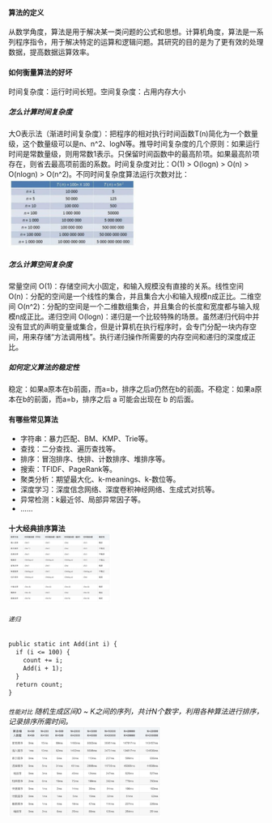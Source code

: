 #### 算法的定义
从数学角度，算法是用于解决某一类问题的公式和思想。计算机角度，算法是一系列程序指令，用于解决特定的运算和逻辑问题。其研究的目的是为了更有效的处理数据，提高数据运算效率。
#### 如何衡量算法的好坏
时间复杂度：运行时间长短。空间复杂度：占用内存大小
##### 怎么计算时间复杂度
大O表示法（渐进时间复杂度）：把程序的相对执行时间函数T(n)简化为一个数量级，这个数量级可以是n、n^2、logN等。推导时间复杂度的几个原则：如果运行时间是常数量级，则用常数1表示。只保留时间函数中的最高阶项。如果最高阶项存在，则省去最高项前面的系数。时间复杂度对比：O(1) > O(logn) > O(n) > O(nlogn) > O(n^2)。不同时间复杂度算法运行次数对比：<br><img src="/img/20200813142752.jpg" width="50%" hight="30%">
##### 怎么计算空间复杂度
 常量空间 O(1)：存储空间大小固定，和输入规模没有直接的关系。线性空间 O(n)：分配的空间是一个线性的集合，并且集合大小和输入规模n成正比。二维空间 O(n^2)：分配的空间是一个二维数组集合，并且集合的长度和宽度都与输入规模n成正比。递归空间 O(logn)：递归是一个比较特殊的场景。虽然递归代码中并没有显式的声明变量或集合，但是计算机在执行程序时，会专门分配一块内存空间，用来存储“方法调用栈”。执行递归操作所需要的内存空间和递归的深度成正比。
##### 如何定义算法的稳定性
稳定：如果a原本在b前面，而a=b，排序之后a仍然在b的前面。不稳定：如果a原本在b的前面，而a=b，排序之后 a 可能会出现在 b 的后面。
#### 有哪些常见算法
* 字符串：暴力匹配、BM、KMP、Trie等。
* 查找：二分查找、遍历查找等。
* 排序：冒泡排序、快排、计数排序、堆排序等。
* 搜索：TFIDF、PageRank等。
* 聚类分析：期望最大化、k-meanings、k-数位等。
* 深度学习：深度信念网络、深度卷积神经网络、生成式对抗等。
* 异常检测：k最近邻、局部异常因子等。
* ......
#### 十大经典排序算法<br><img src="/img/20200813144023.png" width="40%" hight="30%">
###### `递归`
    public static int Add(int i) {
      if (i <= 100) {
        count += i;
        Add(i + 1);
      }
      return count;
    }

###### `性能对比` 随机生成区间0 ~ K之间的序列，共计N个数字，利用各种算法进行排序，记录排序所需时间。<br><img src="/img/20200813165618.png" width="60%" hight="40%">
